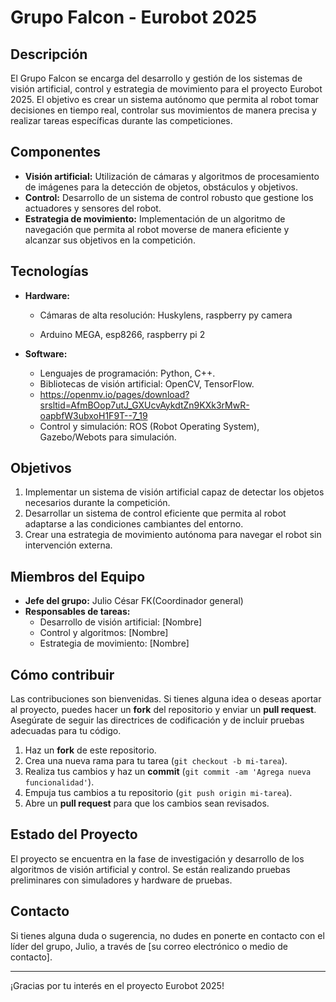 # Grupo Falcon - Eurobot 2025

## Descripción

El Grupo Falcon se encarga del desarrollo y gestión de los sistemas de visión artificial, control y estrategia de movimiento para el proyecto Eurobot 2025. El objetivo es crear un sistema autónomo que permita al robot tomar decisiones en tiempo real, controlar sus movimientos de manera precisa y realizar tareas específicas durante las competiciones.

## Componentes

- **Visión artificial:** Utilización de cámaras y algoritmos de procesamiento de imágenes para la detección de objetos, obstáculos y objetivos.
- **Control:** Desarrollo de un sistema de control robusto que gestione los actuadores y sensores del robot.
- **Estrategia de movimiento:** Implementación de un algoritmo de navegación que permita al robot moverse de manera eficiente y alcanzar sus objetivos en la competición.

## Tecnologías

- **Hardware:** 
  - Cámaras de alta resolución: Huskylens, raspberry py camera
  
  - Arduino MEGA, esp8266, raspberry pi 2

- **Software:**
  - Lenguajes de programación: Python, C++.
  - Bibliotecas de visión artificial: OpenCV, TensorFlow.
  - https://openmv.io/pages/download?srsltid=AfmBOop7utJ_GXUcvAykdtZn9KXk3rMwR-oapbfW3ubxoH1F9T--7_19
  - Control y simulación: ROS (Robot Operating System), Gazebo/Webots para simulación.

## Objetivos

1. Implementar un sistema de visión artificial capaz de detectar los objetos necesarios durante la competición.
2. Desarrollar un sistema de control eficiente que permita al robot adaptarse a las condiciones cambiantes del entorno.
3. Crear una estrategia de movimiento autónoma para navegar el robot sin intervención externa.

## Miembros del Equipo

- **Jefe del grupo:** Julio César FK(Coordinador general)
- **Responsables de tareas:**
  - Desarrollo de visión artificial: [Nombre]
  - Control y algoritmos: [Nombre]
  - Estrategia de movimiento: [Nombre]

## Cómo contribuir

Las contribuciones son bienvenidas. Si tienes alguna idea o deseas aportar al proyecto, puedes hacer un **fork** del repositorio y enviar un **pull request**. Asegúrate de seguir las directrices de codificación y de incluir pruebas adecuadas para tu código.

1. Haz un **fork** de este repositorio.
2. Crea una nueva rama para tu tarea (`git checkout -b mi-tarea`).
3. Realiza tus cambios y haz un **commit** (`git commit -am 'Agrega nueva funcionalidad'`).
4. Empuja tus cambios a tu repositorio (`git push origin mi-tarea`).
5. Abre un **pull request** para que los cambios sean revisados.

## Estado del Proyecto

El proyecto se encuentra en la fase de investigación y desarrollo de los algoritmos de visión artificial y control. Se están realizando pruebas preliminares con simuladores y hardware de pruebas.

## Contacto

Si tienes alguna duda o sugerencia, no dudes en ponerte en contacto con el líder del grupo, Julio, a través de [su correo electrónico o medio de contacto].

---

¡Gracias por tu interés en el proyecto Eurobot 2025!
